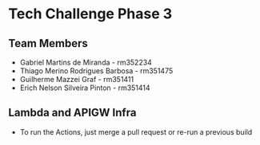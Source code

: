 # Tech Challenge Phase 3

## Team Members
- Gabriel Martins de Miranda - rm352234
- Thiago Merino Rodrigues Barbosa - rm351475
- Guilherme Mazzei Graf - rm351411
- Erich Nelson Silveira Pinton - rm351414


## Lambda and APIGW Infra

- To run the Actions, just merge a pull request or re-run a previous build
